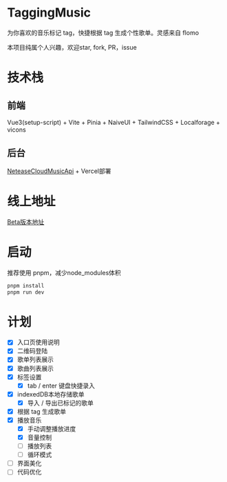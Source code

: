 # TaggingMusic
为你喜欢的音乐标记 tag，快捷根据 tag 生成个性歌单。灵感来自 flomo 

本项目纯属个人兴趣，欢迎star, fork, PR，issue

# 技术栈
## 前端
Vue3(setup-script) + Vite + Pinia + NaiveUI + TailwindCSS + Localforage + vicons
## 后台
[NeteaseCloudMusicApi](https://github.com/Binaryify/NeteaseCloudMusicApi) + Vercel部署
# 线上地址
[Beta版本地址](https://tagging-music.vercel.app/)

# 启动
推荐使用 pnpm，减少node_modules体积
```bash
pnpm install
pnpm run dev
```
# 计划

- [x] 入口页使用说明
- [x] 二维码登陆 
- [x] 歌单列表展示 
- [x] 歌曲列表展示 
- [x] 标签设置
  - [x] tab / enter 键盘快捷录入
- [x] indexedDB本地存储歌单
  - [x] 导入 / 导出已标记的歌单
- [x] 根据 tag 生成歌单
- [x] 播放音乐
  - [x] 手动调整播放进度
  - [x] 音量控制
  - [ ] 播放列表
  - [ ] 循环模式
- [ ] 界面美化
- [ ] 代码优化